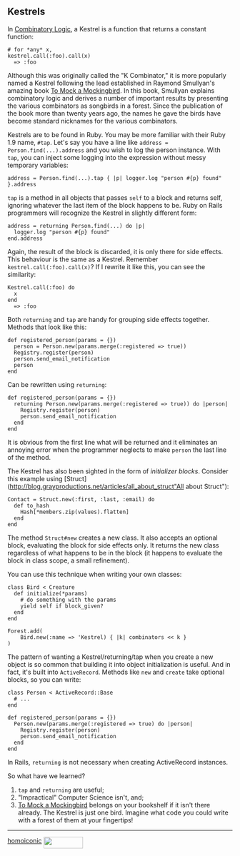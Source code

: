 Kestrels
---

In [Combinatory Logic](http://en.wikipedia.org/wiki/Combinatory_logic "Combinatory logic - Wikipedia, the free encyclopedia"), a Kestrel is a function that returns a constant function:

	# for *any* x,
	kestrel.call(:foo).call(x)
	  => :foo

Although this was originally called the "K Combinator," it is more popularly named a Kestrel following the lead established in Raymond Smullyan's amazing book [To Mock a Mockingbird](http://www.amazon.com/gp/product/0192801422?ie=UTF8&tag=raganwald001-20&linkCode=as2&camp=1789&creative=9325&creativeASIN=0192801422). In this book, Smullyan explains combinatory logic and derives a number of important results by presenting the various combinators as songbirds in a forest. Since the publication of the book more than twenty years ago, the names he gave the birds have become standard nicknames for the various combinators.

Kestrels are to be found in Ruby. You may be more familiar with their Ruby 1.9 name, `#tap`. Let's say you have a line like `address = Person.find(...).address` and you wish to log the person instance. With `tap`, you can inject some logging into the expression without messy temporary variables:

	address = Person.find(...).tap { |p| logger.log "person #{p} found" }.address

`tap` is a method in all objects that passes `self` to a block and returns self, ignoring whatever the last item of the block happens to be. Ruby on Rails programmers will recognize the Kestrel in slightly different form:

	address = returning Person.find(...) do |p| 
	  logger.log "person #{p} found"
	end.address

Again, the result of the block is discarded, it is only there for side effects. This behaviour is the same as a Kestrel. Remember `kestrel.call(:foo).call(x)`? If I rewrite it like this, you can see the similarity:

	Kestrel.call(:foo) do
	  x
	end
	  => :foo

Both `returning` and `tap` are handy for grouping side effects together. Methods that look like this:

	def registered_person(params = {})
	  person = Person.new(params.merge(:registered => true))
	  Registry.register(person)
	  person.send_email_notification
	  person
	end

Can be rewritten using `returning`:

	def registered_person(params = {})
	  returning Person.new(params.merge(:registered => true)) do |person|
	    Registry.register(person)
	    person.send_email_notification
	  end
	end
	
It is obvious from the first line what will be returned and it eliminates an annoying error when the programmer neglects to make `person` the last line of the method.

The Kestrel has also been sighted in the form of *initializer blocks*. Consider this example using [Struct](http://blog.grayproductions.net/articles/all_about_struct"All about Struct"):

	Contact = Struct.new(:first, :last, :email) do
	  def to_hash
	    Hash[*members.zip(values).flatten]
	  end
	end

The method `Struct#new` creates a new class. It also accepts an optional block, evaluating the block for side effects only. It returns the new class regardless of what happens to be in the block (it happens to evaluate the block in class scope, a small refinement).

You can use this technique when writing your own classes:

	class Bird < Creature
	  def initialize(*params)
	    # do something with the params
	    yield self if block_given?
	  end
	end

	Forest.add(
		Bird.new(:name => 'Kestrel) { |k| combinators << k }
	)

The pattern of wanting a Kestrel/returning/tap when you create a new object is so common that building it into object initialization is useful. And in fact, it's built into `ActiveRecord`. Methods like `new` and `create` take optional blocks, so you can write:

	class Person < ActiveRecord::Base
	  # ...
	end
	
	def registered_person(params = {})
	  Person.new(params.merge(:registered => true) do |person|
	    Registry.register(person)
	    person.send_email_notification
	  end
	end

In Rails, `returning` is not necessary when creating ActiveRecord instances.

So what have we learned?

1. `tap` and `returning` are useful;
2. "Impractical" Computer Science isn't, and;
2. [To Mock a Mockingbird](http://www.amazon.com/gp/product/0192801422?ie=UTF8&tag=raganwald001-20&linkCode=as2&camp=1789&creative=9325&creativeASIN=0192801422) belongs on your bookshelf if it isn't there already. The Kestrel is just one bird. Imagine what code you could write with a forest of them at your fingertips!

---

[homoiconic](http://github.com/raganwald/homoiconic/tree/master "Homoiconic on GitHub") <a href="http://feeds.feedburner.com/raganwald"><img src="http://feeds.feedburner.com/~fc/raganwald?bg=&amp;fg=&amp;anim=" height="26" width="88" style="border:0" alt="" align="top"/></a>